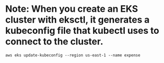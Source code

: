 # Note: When you create an EKS cluster with eksctl, it generates a kubeconfig file that kubectl uses to connect to the cluster.


```
aws eks update-kubeconfig --region us-east-1 --name expense 
```